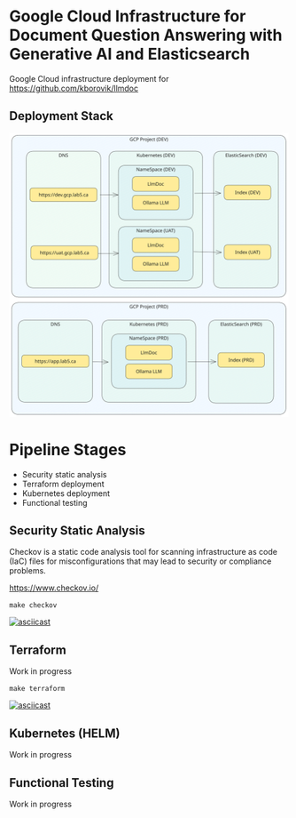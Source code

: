 # Google Cloud Infrastructure for Document Question Answering with Generative AI and Elasticsearch

Google Cloud infrastructure deployment for https://github.com/kborovik/llmdoc

## Deployment Stack

![Deployment Diagram](docs/deployment.svg)

# Pipeline Stages

- Security static analysis
- Terraform deployment
- Kubernetes deployment
- Functional testing

## Security Static Analysis

Checkov is a static code analysis tool for scanning infrastructure as code (IaC) files for misconfigurations that may lead to security or compliance problems.

https://www.checkov.io/

```shell
make checkov
```

[![asciicast](https://asciinema.org/a/643320.svg)](https://asciinema.org/a/643320)

## Terraform

Work in progress

```shell
make terraform
```

[![asciicast](https://asciinema.org/a/642869.svg)](https://asciinema.org/a/642869)

## Kubernetes (HELM)

Work in progress

## Functional Testing

Work in progress
